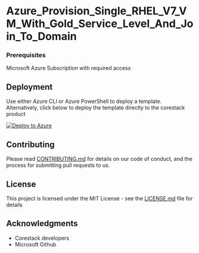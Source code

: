 
# Azure_Provision_Single_RHEL_V7_VM_With_Gold_Service_Level_And_Join_To_Domain



### Prerequisites

Microsoft Azure Subscription with required access

## Deployment

Use either Azure CLI or Azure PowerShell to deploy a template. Alternatively, click below to deploy the template directly to the corestack product 

[![Deploy to Azure](https://docs.corestack.io/wp-content/uploads/2019/09/deploy-to-corestack.svg)](http://discover.corestack.io/heatstack/templates?repositories=github&external_redirect=true&name=Azure_Provision_Single_RHEL_V7_VM_With_Gold_Service_Level_And_Join_To_Domain&url=https://raw.githubusercontent.com/corestacklabs/Templates/master/arm/Azure_Provision_Single_RHEL_V7_VM_With_Gold_Service_Level_And_Join_To_Domain/Azure_Provision_Single_RHEL_V7_VM_With_Gold_Service_Level_And_Join_To_Domain_content.json&engine=arm&type[0]=Cloud&classification[0]=Provisioning&services[0]=Azure&scope=tenant#/mytemplates)

## Contributing

Please read [CONTRIBUTING.md](https://gist.github.com/karthick-kk/30e4fd3f279492b4f040d5cd569d21d0) for details on our code of conduct, and the process for submitting pull requests to us.

## License

This project is licensed under the MIT License - see the [LICENSE.md](LICENSE.md) file for details

## Acknowledgments

* Corestack developers
* Microsoft Github

